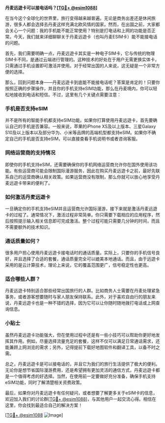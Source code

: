 **丹麦远遊卡可以接电话吗？[[TG💪+ @esim1088](https://t.me/s/esim1088)]**

在当今这个全球化的世界里，旅行变得越来越普遍。无论是商务出差还是休闲旅游，很多人都会选择去丹麦这样充满北欧风情的国家。然而，在出国之前，大家都会关心一个问题：我的手机能不能正常使用？特别是打电话和上网的功能是否正常。今天，我们就来详细聊聊关于丹麦远遊卡（也叫丹麦ESIM卡）能不能接电话的问题。

首先，我们需要明确一点，丹麦远遊卡其实是一种电子SIM卡，它与传统的物理SIM卡不同，是通过云端进行管理的。这种技术的好处在于用户无需更换实体卡，只需通过手机设置即可激活并使用。对于经常出国的人来说，这无疑是一个非常方便的选择。

那么，回到问题本身——丹麦远遊卡到底能不能接电话呢？答案是肯定的！只要你按照正确的步骤操作，并且你的手机支持eSIM功能，那么在丹麦境内，你可以轻松地接收到电话和短信。不过，这里有几个关键点需要注意：

### 手机是否支持eSIM

并不是所有的智能手机都支持eSIM功能。如果你打算使用丹麦远遊卡，首先要确认自己的手机是否兼容。一般来说，苹果的iPhone XS及以上版本、三星Galaxy S10及以上版本以及部分华为、小米等品牌的高端机型都支持eSIM。如果你不确定自己的手机是否支持eSIM，可以直接查看手机说明书或者咨询客服。

### 网络运营商的支持情况

即使你的手机支持eSIM，还需要确保你的手机网络运营商允许你在国外使用该功能。有些运营商可能会限制国际漫游服务，因此在购买丹麦远遊卡之前，最好先联系自己的运营商确认相关政策。如果运营商没有限制，那么你就可以放心地享受丹麦远遊卡带来的便利了。

### 如何激活丹麦远遊卡

一旦确定你的手机支持eSIM并且运营商允许国际漫游，接下来就是激活丹麦远遊卡的过程了。通常情况下，激活过程非常简单。你只需要下载相应的应用程序，然后按照提示输入相关信息即可完成激活。整个过程可能只需要几分钟的时间，而且不需要额外的技术知识。

### 通话质量如何？

很多用户担心使用丹麦远遊卡接电话时的通话质量。实际上，只要你的手机信号良好，并且选择了合适的套餐，通话质量完全可以媲美本地通话。而且，由于远遊卡采用的是云计算技术，理论上来说，它的覆盖范围更广，信号稳定性也更高。

### 适合哪些人群？

丹麦远遊卡特别适合那些经常出国旅行的人群。比如商务人士需要在丹麦处理紧急事务，或者游客想要随时与家人朋友保持联系。此外，对于喜欢自由行的朋友来说，丹麦远遊卡也是一种不错的选择，因为它可以让你随时随地拨打电话或上网查询信息。

### 小贴士

虽然丹麦远遊卡功能强大，但在使用过程中还是有一些小技巧可以帮助你更好地发挥其作用。例如，尽量选择流量充足的套餐，这样不仅可以满足日常通话需求，还能兼顾上网浏览的需求；另外，记得提前下载好地图软件和翻译工具，以备不时之需。

总之，丹麦远遊卡是可以接电话的，并且它为我们的旅行生活提供了极大的便利。无论你是想节省国际漫游费用，还是希望拥有更加灵活的通信方式，丹麦远遊卡都是一个值得考虑的好选择。当然，在使用前一定要做好充分准备，确保手机支持eSIM功能，同时了解清楚相关资费政策。

最后，如果你对丹麦远遊卡有任何疑问，或者想要了解更多关于eSIM卡的信息，欢迎加入我们的讨论群[[TG💪+ @esim1088](https://t.me/s/esim1088)]，与其他用户一起交流心得。相信在这里，你会找到最适合自己的解决方案！

[[TG💪+ @esim1088](https://t.me/s/esim1088) ![Image](https://i.postimg.cc/4NQfJmqS/Snipaste-2025-05-13-00-14-12.png)]